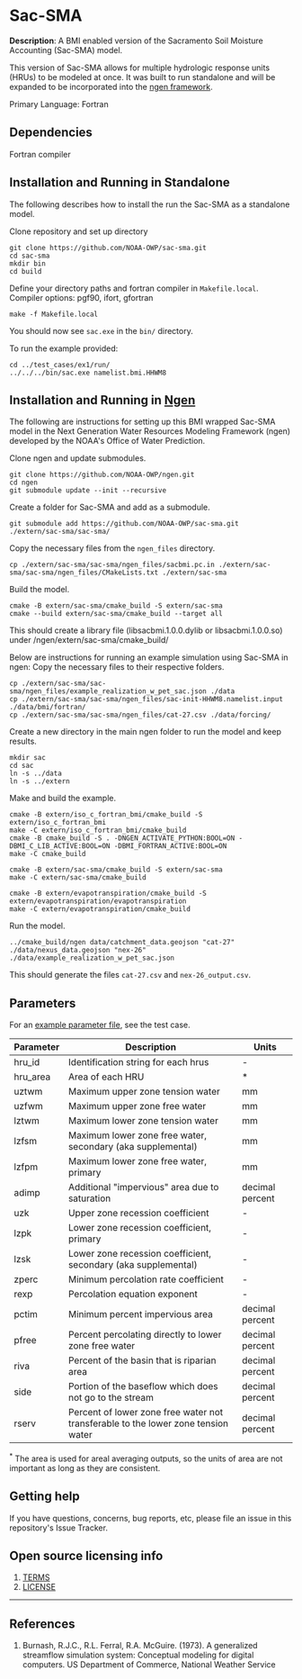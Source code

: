 # Sac-SMA

**Description**:  A BMI enabled version of the Sacramento Soil Moisture Accounting (Sac-SMA) model.  

This version of Sac-SMA allows for multiple hydrologic response units (HRUs) to be modeled at once.  It was built to run standalone and will be expanded to be incorporated into the [ngen framework](https://github.com/NOAA-OWP/ngen).

Primary Language: Fortran


## Dependencies
Fortran compiler

## Installation and Running in Standalone

The following describes how to install the run the Sac-SMA as a standalone model.

Clone repository and set up directory
```
git clone https://github.com/NOAA-OWP/sac-sma.git
cd sac-sma
mkdir bin
cd build
```

Define your directory paths and fortran compiler in `Makefile.local`. 
Compiler options: pgf90, ifort, gfortran

```
make -f Makefile.local
```

You should now see `sac.exe` in the `bin/` directory. 

To run the example provided:

```
cd ../test_cases/ex1/run/
../../../bin/sac.exe namelist.bmi.HHWM8
```

## Installation and Running in [Ngen](https://github.com/NOAA-OWP/ngen)

The following are instructions for setting up this BMI wrapped Sac-SMA model in the Next Generation Water Resources Modeling Framework (ngen) developed by the NOAA's Office of Water Prediction.

Clone ngen and update submodules.
```
git clone https://github.com/NOAA-OWP/ngen.git
cd ngen
git submodule update --init --recursive
```

Create a folder for Sac-SMA and add as a submodule.
```
git submodule add https://github.com/NOAA-OWP/sac-sma.git ./extern/sac-sma/sac-sma/
```

Copy the necessary files from the `ngen_files` directory.
```
cp ./extern/sac-sma/sac-sma/ngen_files/sacbmi.pc.in ./extern/sac-sma/sac-sma/ngen_files/CMakeLists.txt ./extern/sac-sma
```

Build the model.
```
cmake -B extern/sac-sma/cmake_build -S extern/sac-sma
cmake --build extern/sac-sma/cmake_build --target all
```
This should create a library file (libsacbmi.1.0.0.dylib or libsacbmi.1.0.0.so) under /ngen/extern/sac-sma/cmake_build/

Below are instructions for running an example simulation using Sac-SMA in ngen:
Copy the necessary files to their respective folders.
```
cp ./extern/sac-sma/sac-sma/ngen_files/example_realization_w_pet_sac.json ./data
cp ./extern/sac-sma/sac-sma/ngen_files/sac-init-HHWM8.namelist.input ./data/bmi/fortran/
cp ./extern/sac-sma/sac-sma/ngen_files/cat-27.csv ./data/forcing/
```

Create a new directory in the main ngen folder to run the model and keep results.
``` 
mkdir sac
cd sac
ln -s ../data
ln -s ../extern
```

Make and build the example.
```
cmake -B extern/iso_c_fortran_bmi/cmake_build -S extern/iso_c_fortran_bmi
make -C extern/iso_c_fortran_bmi/cmake_build
cmake -B cmake_build -S . -DNGEN_ACTIVATE_PYTHON:BOOL=ON -DBMI_C_LIB_ACTIVE:BOOL=ON -DBMI_FORTRAN_ACTIVE:BOOL=ON
make -C cmake_build

cmake -B extern/sac-sma/cmake_build -S extern/sac-sma 
make -C extern/sac-sma/cmake_build

cmake -B extern/evapotranspiration/cmake_build -S extern/evapotranspiration/evapotranspiration
make -C extern/evapotranspiration/cmake_build
```

Run the model.
```
../cmake_build/ngen data/catchment_data.geojson "cat-27" ./data/nexus_data.geojson "nex-26" ./data/example_realization_w_pet_sac.json
```

This should generate the files `cat-27.csv` and `nex-26_output.csv`.

## Parameters

For an [example parameter file](https://github.com/NOAA-OWP/sac-sma/tree/master/test_cases/ex1/input/params), see the test case.

Parameter | Description | Units
----------|-------------|--------
hru_id | Identification string for each hrus | -
hru_area | Area of each HRU | * 
uztwm | Maximum upper zone tension water | mm
uzfwm | Maximum upper zone free water | mm
lztwm | Maximum lower zone tension water | mm
lzfsm | Maximum lower zone free water, secondary (aka supplemental) | mm
lzfpm | Maximum lower zone free water, primary | mm
adimp | Additional "impervious" area due to saturation | decimal percent
uzk | Upper zone recession coefficient | - 
lzpk | Lower zone recession coefficient, primary | - 
lzsk | Lower zone recession coefficient, secondary (aka supplemental) | -
zperc | Minimum percolation rate coefficient | - 
rexp | Percolation equation exponent | - 
pctim | Minimum percent impervious area | decimal percent
pfree | Percent percolating directly to lower zone free water | decimal percent
riva | Percent of the basin that is riparian area | decimal percent
side | Portion of the baseflow which does not go to the stream | decimal percent
rserv | Percent of lower zone free water not transferable to the lower zone tension water | decimal percent

<sup>*</sup> The area is used for areal averaging outputs, so the units of area are not important as long as they are consistent.


## Getting help

If you have questions, concerns, bug reports, etc, please file an issue in this repository's Issue Tracker.

## Open source licensing info
1. [TERMS](TERMS.md)
2. [LICENSE](LICENSE)


----

## References

1. Burnash, R.J.C., R.L. Ferral, R.A. McGuire. (1973). A generalized streamflow simulation system: Conceptual modeling for digital computers. US Department of Commerce, National Weather Service
